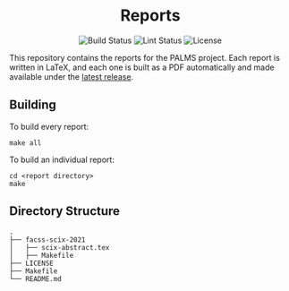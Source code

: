 <div align="center">

# Reports

<img alt="Build Status" src="https://img.shields.io/github/workflow/status/palms-project/reports/Release/master?label=Build&logo=github">
<img alt="Lint Status" src="https://img.shields.io/github/workflow/status/palms-project/reports/Lint/master?label=Lint&logo=github">
<img alt="License" src="https://img.shields.io/github/license/palms-project/reports?label=License">

</div>

This repository contains the reports for the PALMS project. 
Each report is written in LaTeX, and each one is built as a PDF automatically and made available under the [latest release](https://github.com/palms-project/reports/releases/latest).

## Building

To build every report:

```shell
make all
```

To build an individual report:

```shell
cd <report directory>
make
```

## Directory Structure

```
.
├── facss-scix-2021
│   ├── scix-abstract.tex
│   ├── Makefile
├── LICENSE
├── Makefile
└── README.md
```
